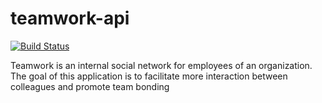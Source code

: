 # teamwork-api
[![Build Status](https://travis-ci.org/usmanoa/teamwork-api.svg?branch=develop)](https://travis-ci.org/usmanoa/teamwork-api)

Teamwork is an ​internal social network for employees of an organization. The goal of this application is to facilitate more interaction between colleagues and promote team bonding
